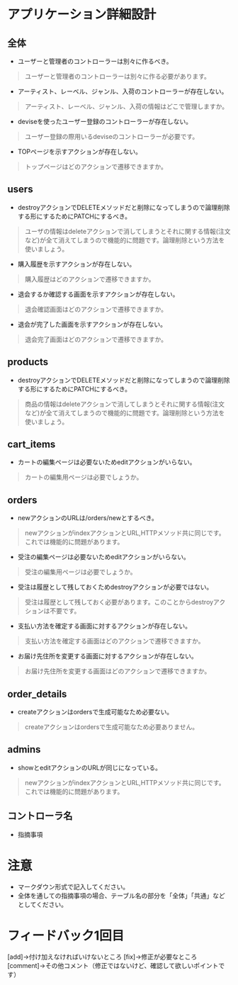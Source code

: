 # アプリケーション詳細設計
## 全体
- ユーザーと管理者のコントローラーは別々に作るべき。
 > ユーザーと管理者のコントローラーは別々に作る必要があります。

- アーティスト、レーベル、ジャンル、入荷のコントローラーが存在しない。
 > アーティスト、レーベル、ジャンル、入荷の情報はどこで管理しますか。

- deviseを使ったユーザー登録のコントローラーが存在しない。
 > ユーザー登録の際用いるdeviseのコントローラーが必要です。

- TOPページを示すアクションが存在しない。
 > トップページはどのアクションで遷移できますか。

## users
- destroyアクションでDELETEメソッドだと削除になってしまうので論理削除する形にするためにPATCHにするべき。
 > ユーザの情報はdeleteアクションで消してしまうとそれに関する情報(注文など)が全て消えてしまうので機能的に問題です。論理削除という方法を使いましょう。

- 購入履歴を示すアクションが存在しない。
 > 購入履歴はどのアクションで遷移できますか。

- 退会するか確認する画面を示すアクションが存在しない。
 > 退会確認画面はどのアクションで遷移できますか。

- 退会が完了した画面を示すアクションが存在しない。
 > 退会完了画面はどのアクションで遷移できますか。


## products
- destroyアクションでDELETEメソッドだと削除になってしまうので論理削除する形にするためにPATCHにするべき。
 > 商品の情報はdeleteアクションで消してしまうとそれに関する情報(注文など)が全て消えてしまうので機能的に問題です。論理削除という方法を使いましょう。

## cart_items
- カートの編集ページは必要ないためeditアクションがいらない。
 > カートの編集用ページは必要でしょうか。

## orders
- newアクションのURLは/orders/newとするべき。
 > newアクションがindexアクションとURL,HTTPメソッド共に同じです。これでは機能的に問題があります。

- 受注の編集ページは必要ないためeditアクションがいらない。
 > 受注の編集用ページは必要でしょうか。

- 受注は履歴として残しておくためdestroyアクションが必要ではない。
 > 受注は履歴として残しておく必要があります。このことからdestroyアクションは不要です。

- 支払い方法を確定する画面に対するアクションが存在しない。
 > 支払い方法を確定する画面はどのアクションで遷移できますか。

- お届け先住所を変更する画面に対するアクションが存在しない。
 > お届け先住所を変更する画面はどのアクションで遷移できますか。

## order_details
- createアクションはordersで生成可能なため必要ない。
 > createアクションはordersで生成可能なため必要ありません。

## admins
- showとeditアクションのURLが同じになっている。
 > newアクションがindexアクションとURL,HTTPメソッド共に同じです。これでは機能的に問題があります。


## コントローラ名
- 指摘事項

# 注意
* マークダウン形式で記入してください。
* 全体を通しての指摘事項の場合、テーブル名の部分を「全体」「共通」などとしてください。

# フィードバック1回目
[add]→付け加えなければいけないところ
[fix]→修正が必要なところ
[comment]→その他コメント（修正ではないけど、確認して欲しいポイントです）
